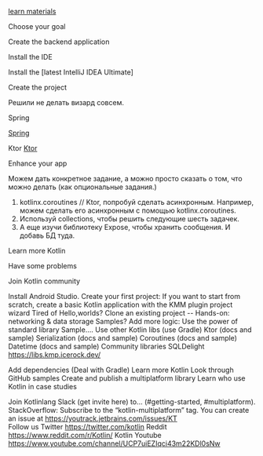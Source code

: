 [//]: # (title: Get started with Kotlin)

[learn materials]()

<tabs>

<tab title="Backend application">


Choose your goal

Create the backend application

Install the IDE

Install the [latest IntelliJ IDEA Ultimate]

Create the project

Решили не делать визард совсем.

Spring 

[Spring](https://spring.io/guides/tutorials/spring-webflux-kotlin-rsocket/)

 Ktor
[Ktor](https://play.kotlinlang.org/hands-on/Creating%20a%20WebSocket%20Chat%20with%20Ktor/01_introduction)

Enhance your app

Можем дать конкретное задание, а можно просто сказать о том, что можно делать (как опциональные задания.)

1) kotlinx.coroutines // Ktor, попробуй сделать асинхронным. Например, можем сделать его асинхронным с помощью kotlinx.coroutines.
2) Используй collections, чтобы решить следующие шесть задачек.
3) А еще изучи библиотеку Expose, чтобы хранить сообщения. И добавь БД туда.

Learn more Kotlin

Have some problems

Join Kotlin community

</tab>

<tab title="Cross-platform mobile app">

Install Android Studio.
Create your first project:
If you want to start from scratch, create a basic Kotlin application with the KMM plugin project wizard
Tired of Hello,worlds? Clone an existing project --
Hands-on: networking & data storage
Samples?
Add more logic:
Use the power of standard library
Sample….
Use other Kotlin libs (use Gradle)
Ktor (docs and sample)
Serialization (docs and sample)
Coroutines (docs and sample)
Datetime (docs and sample)
Community libraries
SQLDelight
https://libs.kmp.icerock.dev/


Add dependencies (Deal with Gradle)
Learn more Kotlin
Look through GitHub samples
Create and publish a multiplatform library
Learn who use Kotlin in case studies


Join Kotlinlang Slack (get invite here) to... (#getting-started, #multiplatform).
StackOverflow: Subscribe to the “kotlin-multiplatform” tag.
You can create an issue at https://youtrack.jetbrains.com/issues/KT  
Follow us
Twitter https://twitter.com/kotlin
Reddit https://www.reddit.com/r/Kotlin/
Kotlin Youtube https://www.youtube.com/channel/UCP7uiEZIqci43m22KDl0sNw

</tab>

</tabs>

